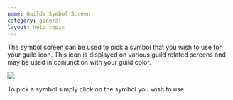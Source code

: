 ```yaml
---
name: Guilds Symbol Screen
category: general
layout: help_topic
---
```

The symbol screen can be used to pick a symbol that you wish to use for your guild icon. This icon is displayed on various guild related screens and may be used in conjunction with your guild color.

[![](https://lohcdn.com/images/t_guildssymbol.jpg)](https://lohcdn.com/images/guildssymbol.jpg)

To pick a symbol simply click on the symbol you wish to use.